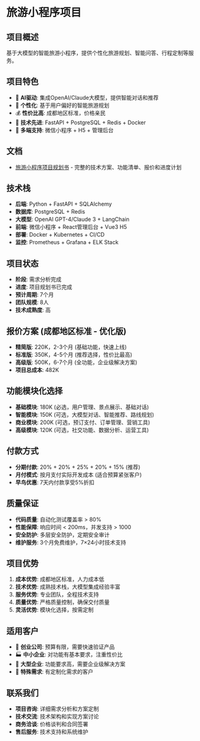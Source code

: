 # 旅游小程序项目

## 项目概述
基于大模型的智能旅游小程序，提供个性化旅游规划、智能问答、行程定制等服务。

## 项目特色
- 🚀 **AI驱动**: 集成OpenAI/Claude大模型，提供智能对话和推荐
- 🎯 **个性化**: 基于用户偏好的智能旅游规划
- 💰 **性价比高**: 成都地区标准，价格亲民
- 🔧 **技术先进**: FastAPI + PostgreSQL + Redis + Docker
- 📱 **多端支持**: 微信小程序 + H5 + 管理后台

## 文档
- [旅游小程序项目规划书](./旅游小程序项目规划书.md) - 完整的技术方案、功能清单、报价和进度计划

## 技术栈
- **后端**: Python + FastAPI + SQLAlchemy
- **数据库**: PostgreSQL + Redis
- **大模型**: OpenAI GPT-4/Claude 3 + LangChain
- **前端**: 微信小程序 + React管理后台 + Vue3 H5
- **部署**: Docker + Kubernetes + CI/CD
- **监控**: Prometheus + Grafana + ELK Stack

## 项目状态
- **阶段**: 需求分析完成
- **进度**: 项目规划书已完成
- **预计周期**: 7个月
- **团队规模**: 8人
- **技术成熟度**: 高

## 报价方案 (成都地区标准 - 优化版)
- **精简版**: 220K，2-3个月 (基础功能，快速上线)
- **标准版**: 350K，4-5个月 (推荐选择，性价比最高)
- **高级版**: 500K，6-7个月 (全功能，企业级解决方案)
- **项目总成本**: 482K

## 功能模块化选择
- **基础模块**: 180K (必选，用户管理、景点展示、基础对话)
- **智能模块**: 150K (可选，大模型对话、智能推荐、路线规划)
- **商业模块**: 200K (可选，预订支付、订单管理、营销工具)
- **高级模块**: 120K (可选，社交功能、数据分析、运营工具)

## 付款方式
- **分期付款**: 20% + 20% + 25% + 20% + 15% (推荐)
- **月付模式**: 按月支付实际开发成本 (适合预算紧张客户)
- **早鸟优惠**: 7天内付款享受5%折扣

## 质量保证
- **代码质量**: 自动化测试覆盖率 > 80%
- **性能保障**: 响应时间 < 200ms，并发支持 > 1000
- **安全防护**: 多层安全防护，定期安全审计
- **维护服务**: 3个月免费维护，7×24小时技术支持

## 项目优势
1. **成本优势**: 成都地区标准，人力成本低
2. **技术优势**: 成熟技术栈，大模型集成经验丰富
3. **服务优势**: 专业团队，全程技术支持
4. **质量优势**: 严格质量控制，确保交付质量
5. **灵活优势**: 模块化选择，按需定制

## 适用客户
- 🏢 **创业公司**: 预算有限，需要快速验证产品
- 🏭 **中小企业**: 对功能有基本要求，注重性价比
- 🏢 **大型企业**: 功能要求高，需要企业级解决方案
- 🎯 **特殊需求**: 有定制化需求的客户

## 联系我们
- **项目咨询**: 详细需求分析和方案定制
- **技术交流**: 技术架构和实现方案讨论
- **商务洽谈**: 价格谈判和合同签署
- **售后服务**: 技术支持和系统维护